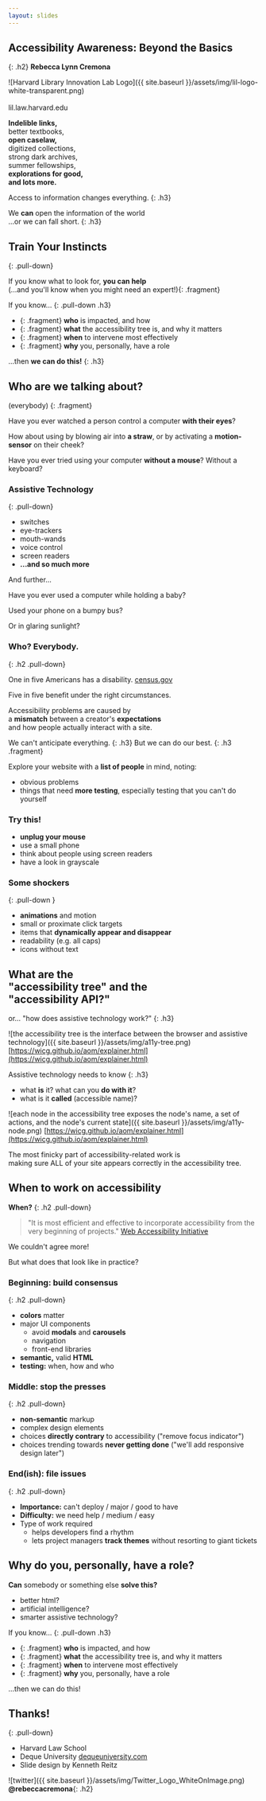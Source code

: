 ```yaml
---
layout: slides
---
```

<section class="middle center">

# Accessibility Awareness: Beyond the Basics
{: .h2}
**Rebecca Lynn Cremona**

</section>
<section class="middle center">

![Harvard Library Innovation Lab Logo]({{ site.baseurl }}/assets/img/lil-logo-white-transparent.png)
<br><br>
lil.law.harvard.edu

</section>
<section class="middle center">

**Indelible links,**<br>
better textbooks,<br>
**open caselaw,**<br>
digitized collections,<br>
strong dark archives,<br>
summer fellowships,<br>
**explorations for good,**<br>
**and lots more.**

</section>
<section class="middle center">

Access to information changes everything.
{: .h3}

</section>
<section class="middle center">

We **can** open the information of the world<br>
<span class="fragment">...or we can fall short.</span>
{: .h3}

</section>
<section class="middle center">

## Train Your Instincts
{: .pull-down}

If you know what to look for, **you can help**<br>
<span>(...and you'll know when you might need an expert!)</span>{: .fragment}

</section>
<section class="center">

If you know...
{: .pull-down .h3}

- {: .fragment} **who** is impacted, and how
- {: .fragment} **what** the accessibility tree is, and why it matters
- {: .fragment} **when** to intervene most effectively
- {: .fragment} **why** you, personally, have a role

</section>
<section class="middle center">

...then **we can do this!**
{: .h3}

</section>
<section class="middle center">

## **Who** are we talking about?
(everybody)
{: .fragment}

</section>
<section class="center">

Have you ever watched a person control a computer **with their eyes**?

How about using by blowing air into **a straw**, or by activating a **motion-sensor** on their cheek?

Have you ever tried using your computer **without a mouse**? Without a keyboard?

</section>
<section class="center">

### Assistive Technology
{: .pull-down}

- switches
- eye-trackers
- mouth-wands
- voice control
- screen readers
- **...and so much more**

</section>
<section class="middle center">
And further...

</section>
<section class="center">

Have you ever used a computer while holding a baby?

Used your phone on a bumpy bus?

Or in glaring sunlight?

</section>
<section class="center">

### Who? **Everybody.**
{: .h2 .pull-down}

One in five Americans has a disability.
[census.gov](https://www.census.gov/newsroom/releases/archives/miscellaneous/cb12-134.html)

Five in five benefit under the right circumstances.

</section>
<section class="middle center">

Accessibility problems are caused by <br>
a **mismatch** between a creator's **expectations** <br>
and how people actually interact with a site.

</section>
<section class="middle center">

We can't anticipate everything.
{: .h3}
But we can do our best.
{: .h3 .fragment}

</section>
<section class="center">

Explore your website with a **list of people** in mind, noting:
- obvious problems
- things that need **more testing**, especially testing that you can't do yourself

</section>
<section class="center">

### Try this!

- **unplug your mouse**
- use a small phone
- think about people using screen readers
- have a look in grayscale

</section>
<section class="center">

### Some shockers
{: .pull-down }

- **animations** and motion
- small or proximate click targets
- items that **dynamically appear and disappear**
- readability (e.g. all caps)
- icons without text

</section>
<section class="middle center">

## **What** are the <br> **"accessibility tree"** and the <br> "accessibility API?"

</section>
<section class="middle center">

or... "how does assistive technology work?"
{: .h3}

</section>
<section class="center">

![the accessibility tree is the interface between the browser and assistive technology]({{ site.baseurl }}/assets/img/a11y-tree.png)
[https://wicg.github.io/aom/explainer.html](https://wicg.github.io/aom/explainer.html)

</section>
<section class="center">

Assistive technology needs to know
{: .h3}

- what **is** it? what can you **do with it**?
- what is it **called** (accessible name)?

</section>
<section class="center">

![each node in the accessibility tree exposes the node's name, a set of actions, and the node's current state]({{ site.baseurl }}/assets/img/a11y-node.png)
[https://wicg.github.io/aom/explainer.html](https://wicg.github.io/aom/explainer.html)

</section>
<section class="center">

The most finicky part of accessibility-related work is <br>
making sure ALL of your site appears correctly in the accessibility tree.

</section>
<section class="middle center">

## **When** to work on accessibility

</section>
<section class="center">

**When?**
{: .h2 .pull-down}

> "It is most efficient and effective to incorporate accessibility from the very beginning of projects."
[Web Accessibility Initiative](https://www.w3.org/WAI/fundamentals/accessibility-intro/)

We couldn't agree more!

But what does that look like in practice?

</section>
<section class="center">

### Beginning: build consensus
{: .h2 .pull-down}

- **colors** matter
- major UI components
  - avoid **modals** and **carousels**
  - navigation
  - front-end libraries
- **semantic,** valid **HTML**
- **testing:** when, how and who

</section>
<section class="center">

### Middle: stop the presses
{: .h2 .pull-down}

- **non-semantic** markup
- complex design elements
- choices **directly contrary** to accessibility ("remove focus indicator")
- choices trending towards **never getting done** ("we'll add responsive design later")

</section>
<section class="center">

### End(ish): file issues
{: .h2 .pull-down}

- **Importance:** can't deploy / major / good to have
- **Difficulty:** we need help / medium / easy
- Type of work required
    - helps developers find a rhythm
    - lets project managers **track themes**
      without resorting to giant tickets

</section>
<section class="middle center">

## **Why** do you, personally, have a role?

</section>
<section class="center">

**Can** somebody or something else **solve this?**

- better html?
- artificial intelligence?
- smarter assistive technology?

</section>
<section class="center">

If you know...
{: .pull-down .h3}

- {: .fragment} **who** is impacted, and how
- {: .fragment} **what** the accessibility tree is, and why it matters
- {: .fragment} **when** to intervene most effectively
- {: .fragment} **why** you, personally, have a role

...then we can do this!

</section>
<section class="center">

## **Thanks!**
{: .pull-down}

- Harvard Law School
- Deque University [dequeuniversity.com](https://dequeuniversity.com)
- Slide design by Kenneth Reitz


</section>
<section class="middle center">

![twitter]({{ site.baseurl }}/assets/img/Twitter_Logo_WhiteOnImage.png)
**@rebeccacremona**{: .h2}

</section>

